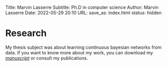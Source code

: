 Title: Marvin Lasserre
Subtitle: Ph.D in computer science
Author: Marvin Lasserre
Date: 2022-05-29 20:10
URL:
save_as: index.html
status: hidden

# Research

My thesis subject was about learning continuous bayesian networks from data.
If you want to know more about my work, you can download my
<a href="../pdfs/thesis_lasserre_marvin.pdf" download>*manuscript*</a>
or consult my publications.
